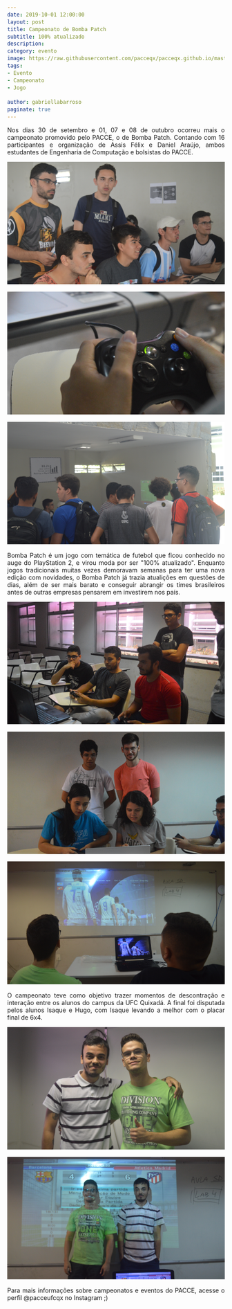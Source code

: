 ```yaml
---
date: 2019-10-01 12:00:00
layout: post
title: Campeonato de Bomba Patch
subtitle: 100% atualizado
description: 
category: evento
image: https://raw.githubusercontent.com/pacceqx/pacceqx.github.io/master/assets/pic/2019-10-01/capa.png
tags:
- Evento
- Campeonato
- Jogo

author: gabriellabarroso
paginate: true
---
```

<p style="text-align: justify">
Nos dias 30 de setembro e 01, 07 e 08 de outubro ocorreu mais o campeonato promovido pelo PACCE, o de Bomba Patch. Contando com 16 participantes e organização de Assis Félix e Daniel Araújo, ambos estudantes de Engenharia de Computação e bolsistas do PACCE.
</p>

![](https://raw.githubusercontent.com/pacceqx/pacceqx.github.io/master/assets/pic/2019-10-01/img1.png)

![](https://raw.githubusercontent.com/pacceqx/pacceqx.github.io/master/assets/pic/2019-10-01/img2.png)

![](https://raw.githubusercontent.com/pacceqx/pacceqx.github.io/master/assets/pic/2019-10-01/img3.png)

<p style="text-align: justify">
Bomba Patch é um jogo com temática de futebol que ficou conhecido no auge do PlayStation 2, e virou moda por ser "100% atualizado". Enquanto jogos tradicionais muitas vezes demoravam semanas para ter uma nova edição com novidades, o Bomba Patch já trazia atualições em questões de dias, além de ser mais barato e conseguir abrangir os times brasileiros antes de outras empresas pensarem em investirem nos país. 
 </p>

![](https://raw.githubusercontent.com/pacceqx/pacceqx.github.io/master/assets/pic/2019-10-01/img4.png)

![](https://raw.githubusercontent.com/pacceqx/pacceqx.github.io/master/assets/pic/2019-10-01/img5.png)

![](https://raw.githubusercontent.com/pacceqx/pacceqx.github.io/master/assets/pic/2019-10-01/img6.png)

<p style="text-align: justify">
O campeonato teve como objetivo trazer momentos de descontração e interação entre os alunos do campus da UFC Quixadá. A final foi disputada pelos alunos Isaque e Hugo, com Isaque levando a melhor com o placar final de 6x4.
</p>

![](https://raw.githubusercontent.com/pacceqx/pacceqx.github.io/master/assets/pic/2019-10-01/img7.png)

![](https://raw.githubusercontent.com/pacceqx/pacceqx.github.io/master/assets/pic/2019-10-01/img8.png)

<p style="text-align: justify">
Para mais informações sobre campeonatos e eventos do PACCE, acesse o perfil @pacceufcqx no Instagram ;)
</p>